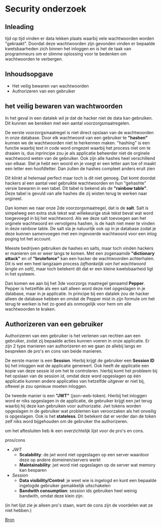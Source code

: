# Security onderzoek
## Inleading
tijd op tijd vinden er data lekken plaats waarbij vele wachtwoorden worden "gekraakt". Doordat deze wachtwoorden zijn gevonden vinden er bepaalde kwetsbaarheden zich binnen het inloggen en is het de taak van programmeurs om er slimme oplossing voor te bedenken om wachtwoorden te verbergen.



## Inhoudsopgave

- Het veilig bewaren van wachtwoorden
- Authorizeren van een gebruiker

## het veilig bewaren van wachtwoorden

In het geval in een datalek wil je dat de hacker niet de data kan gebruiken. Dit kunnen we bereiken met een aantal voorzorgsmaatregelen. 

De eerste voorzorgsmaatregel is niet direct opslaan van de wachtwoorden in onze database. Door elk wachtwoord van een gebruiker te **"hashen"** kunnen we de wachtwoorden niet te herkennen maken. "hashing" is een functie waarbij text in code word omgezet waarbij het process niet om te draaien is, dus inprincipe zou je als applicatie beheerder niet de orginele wachtwoord weten van de gebruiker. Ook zijn alle hashes heel verschillend van elkaar. Stel je hebt een woord en je voegt er een letter aan toe of maakt een letter een hoofdletter. Dan zullen de hashes compleet anders eruit zien

Dit klinkt al helemaal perfect maar toch is dit niet genoeg. Dat komt doordat hackers al een aantal veel gebruikte wachtwoorden en hun "gehashte" versie bewaren in een tabel. Dit tabel is bekend als de **"rainbow table"**. Deze tabel is gevuld van alle hashes die zij wisten terug te werken naar orgineel.

Dan komen we naar onze 2de voorzorgsmaatregel, dat is de **salt**. Salt is simpelweg een extra stuk tekst wat willekeurige stuk tekst bevat wat word toegevoegd in bij het wachtwoord. Als we deze salt toevoegen aan het orginele wachtwoord en vervolgens hashen, is de hash niet meer te vinden in deze rainbow table. 
De salt sla je natuurlijk ook op in je database zodat je deze kunnen samenvoegen met een ingevoerde wachtwoord voor een inlog poging tot het account.

Meeste bedrijven gebruiken de hashes en salts, maar toch vinden hackers er manieren om er weer langs te komen. Met een zogenaamde **"dictionary attack"** en of **"bruteforce"** kan een hacker de wachtwoorden achterhalen. Dit is wel een heel langzaam process *(afhankelijk van het wachtwoord lengte en salt)*, maar toch betekent dit dat er een kleine kwetsbaarheid ligt in het systeem.

Dan komen we aan bij het 3de voorzorgs maatregel genaamd **Pepper**. Pepper is hetzelfde als een salt alleen word deze niet opgeslagen in je database, maar in je applicatie. In principe bij een datalek zou de hacker alleen de database hebben en omdat de Pepper mist in zijn formule om het terug te werken is het zo goed als onmogelijk voor hem om alle wachtwoorden te kraken.
## Authorizeren van een gebruiker
Authorizeren van een gebruiker is het verlenen van rechten aan een gebruiker, zodat zij bepaalde acties kunnen voeren in onze applicatie. Er zijn 2 type manieren van authorizeren en we gaan ze allebij langs en bespreken de pro's en cons van beide manieren.

De eerste manier is een **Session**. Hierbij krijgt de gebruiker een **Session ID** bij het inloggen wat de applicatie genereert. Ook heeft de applicatie een kopie van deze sessie id om het te controleren. hierbij komt het probleem bij het opslaan van de session id, omdat deze word opgeslagen op één applicatie kunnen andere applicaties van hetzelfde uitgever er niet bij, oftewel je zou opnieuw moeten inloggen.

De tweede manier is een **"JWT"** (json-web-token). Hierbij het inloggen word er niks opgeslagen in de applicatie, de gebruiker krijgt een jwt terug waarbij hij deze kan gebruiken voor authorizatie. Jwt tokens worden opgeslagen in de gebruiker wat problemen kan veroorzaken als het onveilig is opgeslagen. Ook is het **stateless**. Dit betekent dat er verder dan de token zelf niks word bijgehouden om de gebruiker the authorizeren.

om het aftesluiten heb ik een overzichtelijk lijst voor de pro's en cons. 

pros/cons
* *JWT*
    - **Scalability**: de jwt word niet opgeslagen op een server waardoor deze op andere domeinen/servers werkt
    - **Maintainability**: jwt word niet opgeslagen op de server wat memory kan besparen
* *Session*
    - **Data visibility/Control**: je weet wie is ingelogd en kunt een bepaalde ingelogde gebruiker gemakkelijk uitschakelen
    - **Bandwith consumption**: session ids gebruiken heel weinig bandwith, omdat deze klein zijn.

(in het lijst zie je alleen pro's staan, want de cons zijn de voordelen wat ze niet hebben.)

[Bron](https://www.loginradius.com/blog/engineering/guest-post/jwt-vs-sessions)
